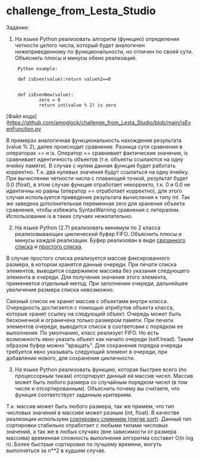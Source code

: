 # challenge_from_Lesta_Studio
Задание:

1. На языке Python реализовать алгоритм (функцию) определения четности целого числа, который будет аналогичен нижеприведенному по функциональности, но отличен по своей сути. Объяснить плюсы и минусы обеих реализаций.

        Python example:

        def isEven(value):return value%2==0
                
         
        def isEvenNew(value):
                zero = 0
                return int(value % 2) is zero
  
[Файл кода](https://github.com/amoglock/challenge_from_Lesta_Studio/blob/main/isEvenFunction.py  
                
В примерах аналогичная функциональность нахождения результата (value % 2), далее происходит сравнение. Разница сути 
сравнения в операторах == и is. 
Оператор == сравнивает фактические значения, is сравнивает идентичность объектов (т.е. объекты ссылаются на одну ячейку 
памяти). В случае с нулем данная функция будет работать корректно. Т.к. два нулевых значения будут ссылаться на одну ячейку.
При вычислении четности числа с плавающей точкой, результат будет 0.0 (float), в этом случае функция отработает некорректо,
т.к. 0 и 0.0 не идентичны но равны (оператор == отработает корректно), для этого случая используется приведение 
результата вычисления к типу int. Так же заведена дополнительная переменная zero для хранения объекта сравнения, чтобы
избежать SyntaxWarning сравнения с литералом.
Использование is в таких случаях нежелательно.               



2. На языке Python (2.7) реализовать минимум по 2 класса реализовывающих циклический буфер FIFO. Объяснить плюсы и минусы каждой реализации.
Буфер реализован в виде [связанного списка](https://github.com/amoglock/challenge_from_Lesta_Studio/blob/main/circleQueueLinkedArray.py) и [простого списка](https://github.com/amoglock/challenge_from_Lesta_Studio/blob/main/circleQueueList.py).

В случае простого списка реализуется массив фиксированного размера, в котором хранятся данные очереди. При печати списка элементов, выводится содержимое массива без указания следующего элемента в очереди. Для получения значения этого элемента, применяется отдельный метод. При заполнении очереди, дальнейшее увеличение размера списка невозможно.

Связный список не хранит массив с объектами внутри класса. Очередность достигается с помощью атрибутов объекта класса, которые хранят ссылку на следующий объект. Очередь может быть бесконечной и ограничена только размером памяти. При печати элементов очереди, выводится список в соответсвии с порядком ее выполнения. По умолчанию, класс реализует FIFO. Но есть возможность явно указать объект как начало очереди (self.head). Таким образом буфер можно "вращать".
Для сохранения порядка очереди требуется явно указывать следующий элемент в очереди, при добавлении нового, для сохранения цикличности.



3. На языке Python реализовать функцию, которая быстрее всего (по процессорным тикам) отсортирует данный ей массив чисел. Массив может быть любого размера со случайным порядком чисел (в том числе и отсортированным). Объяснить почему вы считаете, что функция соответствует заданным критериям.

Т.к. массив может быть любого размера, так же примем, что тип числовых значений в массиве может разным (int, float).
В качестве реализиции используем [сортировку слиянием (merge sort)](https://github.com/amoglock/challenge_from_Lesta_Studio/blob/main/mergeSortFunction.py). Данный тип сортировки стабильно отработает с любыми
типами числовых значений, а так же в любых случаях (вне зависимости от размера массива) временная сложность выполнения 
алгоритма составит O(n log n). Более быстрые сортировки по лучшему времени, могуть выполняться за n**2 в худшем случае.
